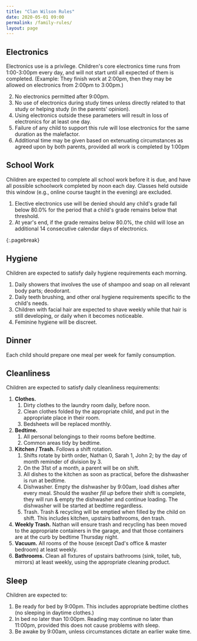 ```yaml
---
title: "Clan Wilson Rules"
date: 2020-05-01 09:00
permalink: /family-rules/
layout: page
---
```


## Electronics

Electronics use is a privilege.
Children's core electronics time runs from 1:00-3:00pm every day, and will not start until all expected of them is completed. (Example: They finish work at 2:00pm, then they may be allowed on electronics from 2:00pm to 3:00pm.)

   2. No electronics permitted after 9:00pm.
   3. No use of electronics during study times unless directly related to that study or helping study (in the parents' opinion).
   4. Using electronics outside these parameters will result in loss of electronics for at least one day.
   5. Failure of any child to support this rule will lose electronics for the same duration as the malefactor.
   6. Additional time may be given based on extenuating circumstances as agreed upon by both parents, provided all work is completed by 1:00pm


## School Work

Children are expected to complete all school work before it is due, and have all possible schoolwork completed by noon each day. Classes held outside this window (e.g., online course taught in the evening) are excluded.

1. Elective electronics use will be denied should any child's grade fall below 80.0% for the period that a child's grade remains below that threshold.
2. At year's end, if the grade remains below 80.0%, the child will lose an additional 14 consecutive calendar days of electronics.

{:.pagebreak}
## Hygiene

Children are expected to satisfy daily hygiene requirements each morning.

   1. Daily showers that involves the use of shampoo and soap on all relevant body parts; deodorant.
   2. Daily teeth brushing, and other oral hygiene requirements specific to the child's needs.
   1. Children with facial hair are expected to shave weekly while that hair is still developing, or daily when it becomes noticeable.
   2. Feminine hygiene will be discreet.

## Dinner

Each child should prepare one meal per week for family consumption.


## Cleanliness

Children are expected to satisfy daily cleanliness requirements:

   1. **Clothes.**
      1. Dirty clothes to the laundry room daily, before noon.
      2. Clean clothes folded by the appropriate child, and put in the appropriate place in their room.
      3. Bedsheets will be replaced monthly.
   2. **Bedtime.**
      1. All personal belongings to their rooms before bedtime.
      2. Common areas tidy by bedtime.
   3. **Kitchen / Trash.** Follows a shift rotation.
      1. Shifts rotate by birth order, Nathan 0, Sarah 1, John 2; by the day of month reminder of division by 3.
      2. On the 31st of a month, a parent will be on shift.
      3. All dishes to the kitchen as soon as practical, before the dishwasher is run at bedtime.
      3. Dishwasher. Empty the dishwasher by 9:00am, load dishes after every meal. Should the washer _fill up_ before their shift is complete, they will run & empty the dishwasher and continue loading. The dishwasher will be started at bedtime regardless.
      4. Trash. Trash & recycling will be emptied when filled by the child on shift. This includes kitchen, upstairs bathrooms, den trash.
   4. **Weekly Trash.** Nathan will ensure trash and recycling has been moved to the appropriate containers in the garage, and that those containers are at the curb by bedtime Thursday night.
   4. **Vacuum.** All rooms of the house (except Dad's office & master bedroom) at least weekly.
   5. **Bathrooms.** Clean all fixtures of upstairs bathrooms (sink, toilet, tub, mirrors) at least weekly, using the appropriate cleaning product.


## Sleep

Children are expected to:

   1. Be ready for bed by 9:00pm. This includes appropriate bedtime clothes (no sleeping in daytime clothes.)
   2. In bed no later than 10:00pm. Reading may continue no later than 11:00pm, provided this does not cause problems with sleep.
   2. Be awake by 9:00am, unless circumstances dictate an earlier wake time.
